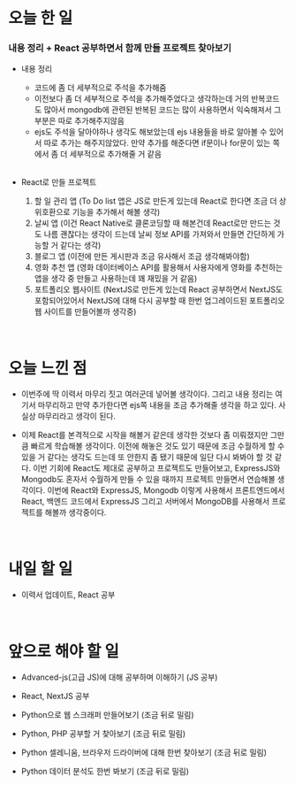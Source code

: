 # 오늘 한 일

### 내용 정리 + React 공부하면서 함께 만들 프로젝트 찾아보기

- 내용 정리

  - 코드에 좀 더 세부적으로 주석을 추가해줌
  - 이전보다 좀 더 세부적으로 주석을 추가해주었다고 생각하는데 거의 반복코드도 많아서 mongodb에 관련된 반복된 코드는 많이 사용하면서 익숙해져서 그 부분은 따로 추가해주지않음
  - ejs도 주석을 달아야하나 생각도 해보았는데 ejs 내용들을 바로 알아볼 수 있어서 따로 추가는 해주지않았다. 만약 추가를 해준다면 if문이나 for문이 있는 쪽에서 좀 더 세부적으로 추가해줄 거 같음

  <br />

- React로 만들 프로젝트

  1. 할 일 관리 앱 (To Do list 앱은 JS로 만든게 있는데 React로 한다면 조금 더 상위호환으로 기능을 추가해서 해볼 생각)
  2. 날씨 앱 (이건 React Native로 클론코딩할 때 해본건데 React로만 만드는 것도 나름 괜찮다는 생각이 드는데 날씨 정보 API를 가져와서 만들면 간단하게 가능할 거 같다는 생각)
  3. 블로그 앱 (이전에 만든 게시판과 조금 유사해서 조금 생각해봐야함) 
  4. 영화 추천 앱 (영화 데이터베이스 API를 활용해서 사용자에게 영화를 추천하는 앱을 생각 중 만들고 사용하는데 꽤 재밌을 거 같음)
  5. 포트폴리오 웹사이트 (NextJS로 만든게 있는데 React 공부하면서 NextJS도 포함되어있어서 NextJS에 대해 다시 공부할 때 한번 업그레이드된 포트폴리오 웹 사이트를 만들어볼까 생각중)


<br />

# 오늘 느낀 점

- 이번주에 딱 이력서 마무리 짓고 여러군데 넣어볼 생각이다. 그리고 내용 정리는 여기서 마무리하고 만약 추가한다면 ejs쪽 내용을 조금 추가해줄 생각을 하고 있다. 사실상 마무리라고 생각이 된다.

- 이제 React를 본격적으로 시작을 해볼거 같은데 생각한 것보다 좀 미뤄졌지만 그만큼 빠르게 학습해볼 생각이다. 이전에 해놓은 것도 있기 때문에 조금 수월하게 할 수 있을 거 같다는 생각도 드는데 또 안한지 좀 됐기 때문에 일단 다시 봐봐야 할 것 같다. 이번 기회에 React도 제대로 공부하고 프로젝트도 만들어보고, ExpressJS와 Mongodb도 혼자서 수월하게 만들 수 있을 때까지 프로젝트 만들면서 연습해볼 생각이다. 이번에 React와 ExpressJS, Mongodb 이렇게 사용해서 프론트엔드에서 React, 백엔드 코드에서 ExpressJS 그리고 서버에서 MongoDB를 사용해서 프로젝트를 해볼까 생각중이다.

<br />

# 내일 할 일

- 이력서 업데이트, React 공부

<br />

# 앞으로 해야 할 일

- Advanced-js(고급 JS)에 대해 공부하며 이해하기 (JS 공부)

- React, NextJS 공부

- Python으로 웹 스크래퍼 만들어보기 (조금 뒤로 밀림)

- Python, PHP 공부할 거 찾아보기 (조금 뒤로 밀림)

- Python 셀레니움, 브라우저 드라이버에 대해 한번 찾아보기 (조금 뒤로 밀림)

- Python 데이터 분석도 한번 봐보기 (조금 뒤로 밀림)